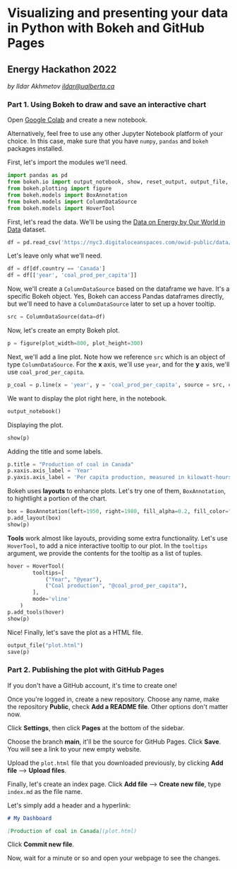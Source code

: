 # Visualizing and presenting your data in Python with Bokeh and GitHub Pages

## Energy Hackathon 2022

*by Ildar Akhmetov <ildar@ualberta.ca>*

### Part 1. Using Bokeh to draw and save an interactive chart

Open [Google Colab](https://colab.research.google.com/) and create a new notebook.

Alternatively, feel free to use any other Jupyter Notebook platform of your choice. In this case, make sure that you have `numpy`, `pandas` and `bokeh` packages installed.

First, let's import the modules we'll need.

```python
import pandas as pd
from bokeh.io import output_notebook, show, reset_output, output_file, save
from bokeh.plotting import figure
from bokeh.models import BoxAnnotation
from bokeh.models import ColumnDataSource
from bokeh.models import HoverTool
```

First, let's read the data. We'll be using the [Data on Energy by Our World in Data](https://github.com/owid/energy-data) dataset.

```python
df = pd.read_csv('https://nyc3.digitaloceanspaces.com/owid-public/data/energy/owid-energy-data.csv')
```

Let's leave only what we'll need.

```python
df = df[df.country == 'Canada']
df = df[['year', 'coal_prod_per_capita']]
```

Now, we'll create a `ColumnDataSource` based on the dataframe we have. It's a specific Bokeh object. Yes, Bokeh can access Pandas dataframes directly, but we'll need to have a `ColumnDataSource` later to set up a hover tooltip.

```python
src = ColumnDataSource(data=df)
```

Now, let's create an empty Bokeh plot.

```python
p = figure(plot_width=800, plot_height=300)
```

Next, we'll add a line plot. Note how we reference `src` which is an object of type `ColumnDataSource`. For the **x** axis, we'll use `year`, and for the **y** axis, we'll use `coal_prod_per_capita`.

```python
p_coal = p.line(x = 'year', y = 'coal_prod_per_capita', source = src, color = 'red', line_width = 6)
```

We want to display the plot right here, in the notebook.

```python
output_notebook()
```

Displaying the plot.

```python
show(p)
```

Adding the title and some labels.

```python
p.title = "Production of coal in Canada"
p.xaxis.axis_label = 'Year'
p.yaxis.axis_label = 'Per capita production, measured in kilowatt-hours'
```

Bokeh uses **layouts** to enhance plots. Let's try one of them, `BoxAnnotation`, to hightlight a portion of the chart.

```python
box = BoxAnnotation(left=1950, right=1980, fill_alpha=0.2, fill_color="#F0E442")
p.add_layout(box)
show(p)
```

**Tools** work almost like layouts, providing some extra functionality. Let's use `HoverTool`, to add a nice interactive tooltip to our plot. In the `tooltips` argument, we provide the contents for the tooltip as a list of tuples. 

```python
hover = HoverTool(
        tooltips=[
            ("Year", "@year"),   
            ("Coal production", "@coal_prod_per_capita"),
        ],
        mode='vline'
    )
p.add_tools(hover)
show(p)
```

Nice! Finally, let's save the plot as a HTML file.

```python
output_file("plot.html")
save(p)
```

### Part 2. Publishing the plot with GitHub Pages

If you don't have a GitHub account, it's time to create one!

Once you're logged in, create a new repository. Choose any name, make the repository **Public**, check **Add a README file**. Other options don't matter now.

Click **Settings**, then click **Pages** at the bottom of the sidebar. 

Choose the branch **main**, it'll be the source for GitHub Pages. Click **Save**. You will see a link to your new empty website.

Upload the `plot.html` file that you downloaded previously, by clicking **Add file** --> **Upload files**. 

Finally, let's create an index page. Click **Add file** --> **Create new file**, type `index.md` as the file name.

Let's simply add a header and a hyperlink:

```markdown
# My Dashboard

[Production of coal in Canada](plot.html)
```

Click **Commit new file**.

Now, wait for a minute or so and open your webpage to see the changes.
